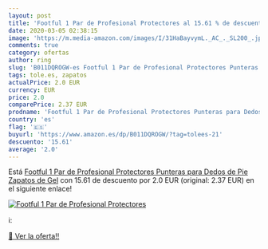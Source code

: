 ```yaml
---
layout: post
title: 'Footful 1 Par de Profesional Protectores al 15.61 % de descuento'
date: 2020-03-05 02:38:15
image: 'https://m.media-amazon.com/images/I/31HaBayvymL._AC_._SL200_.jpg'
comments: true
category: ofertas
author: ring
slug: 'B011DQROGW-es Footful 1 Par de Profesional Protectores Punteras para...'
tags: tole.es, zapatos
actualPrice: 2.0 EUR
currency: EUR
price: 2.0
comparePrice: 2.37 EUR
prodname: 'Footful 1 Par de Profesional Protectores Punteras para Dedos de Pie Zapatos de Gel'
country: 'es'
flag: '🇪🇸'
buyurl: 'https://www.amazon.es/dp/B011DQROGW/?tag=tolees-21'
descuento: '15.61'
average: '2.0'
---
```


Está [Footful 1 Par de Profesional Protectores Punteras para Dedos de Pie Zapatos de Gel](https://www.amazon.es/dp/B011DQROGW/?tag=tolees-21) con 15.61 de descuento por 2.0 EUR (original: 2.37 EUR) en el siguiente enlace!

[![Footful 1 Par de Profesional Protectores](https://m.media-amazon.com/images/I/31HaBayvymL._AC_._SL200_.jpg)](https://www.amazon.es/dp/B011DQROGW/?tag=tolees-21)

ℹ️:


[🛒 Ver la oferta!!](https://www.amazon.es/dp/B011DQROGW/?tag=tolees-21)
